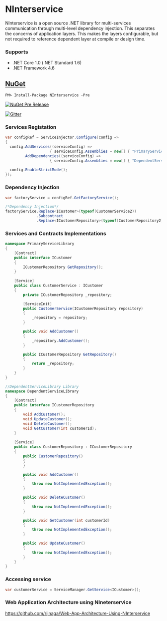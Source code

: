 # NInterservice

NInterservice is a open source .NET library for multi-services communication through multi-level dependency injection. This separates the concerns of application layers. This makes the layers configurable, but not required to reference dependent layer at compile or design time. 


### Supports
- .NET Core 1.0 (.NET Standard 1.6)
- .NET Framework 4.6


## [NuGet](https://www.nuget.org/packages/NJet.Interservice/)
```
PM> Install-Package NInterservice -Pre
```
[![NuGet Pre Release](https://img.shields.io/badge/nuget-Pre%20Release-yellow.svg)](https://www.nuget.org/packages/NInterservice/)

[![Gitter](https://badges.gitter.im/NInterservice/Lobby.svg)](https://gitter.im/NInterservice/Lobby?utm_source=badge&utm_medium=badge&utm_campaign=pr-badge&utm_content=body_badge)


### Services Registation

```c#
var configRef = ServiceInjector.Configure(config =>
{
  config.AddServices((serviceConfig) => 
                    { serviceConfig.Assemblies = new[] { "PrimaryServiceLibrary" }; })
        .AddDependencies((serviceConfig) => 
                    { serviceConfig.Assemblies = new[] { "DependentServiceLibrary" }; });
                    
  config.EnableStrictMode();
});
```

### Dependency Injection

```c#
var factoryService = configRef.GetFactoryService();

/*Dependency Injection*/
factoryService.Replace<ICustomer>(typeof(CustomerService2))
              .Subcontract
              .Replace<ICustomerRepository>(typeof(CustomerRepository2));

```

### Services and Contracts Implementations

```c#
namespace PrimaryServiceLibrary
{
    [Contract]
    public interface ICustomer
    {
        ICustomerRepository GetRepository();
    }
    
    [Service]
    public class CustomerService : ICustomer
    {
        private ICustomerRepository _repository;

        [ServiceInit]
        public CustomerService(ICustomerRepository repository)
        {
            _repository = repository;
        }

        public void AddCustomer()
        {
            _repository.AddCustomer();
        }

        public ICustomerRepository GetRepository()
        {
            return _repository;
        }
    }
}

//DependentServiceLibrary Library
namespace DependentServiceLibrary
{
    [Contract]
    public interface ICustomerRepository
    {
        void AddCustomer();
        void UpdateCustomer();
        void DeleteCustomer();
        void GetCustomer(int customerId);
    }
    
    [Service]
    public class CustomerRepository : ICustomerRepository
    {
        public CustomerRepository()
        {
        }

        public void AddCustomer()
        {
            throw new NotImplementedException();
        }

        public void DeleteCustomer()
        {
            throw new NotImplementedException();
        }

        public void GetCustomer(int customerId)
        {
            throw new NotImplementedException();
        }

        public void UpdateCustomer()
        {
            throw new NotImplementedException();
        }
    }
}
```
### Accessing service

```c#
var customerService = ServiceManager.GetService<ICustomer>();

```
### Web Application Architecture using NIneterservice

https://github.com/rjinaga/Web-App-Architecture-Using-NInterservice

